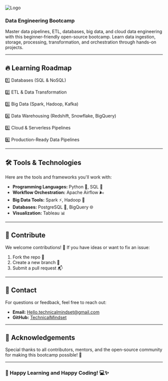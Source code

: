 ![Logo](https://img.shields.io/badge/-Mindset-ffffff?logo=data:image/png;base64,**YOUR_BASE64_ENCODED_IMAGE_HERE**&style=for-the-badge&logoColor=black&labelColor=white)

### Data Engineering Bootcamp

Master data pipelines, ETL, databases, big data, and cloud data engineering with this beginner-friendly open-source bootcamp. Learn data ingestion, storage, processing, transformation, and orchestration through hands-on projects.

---
## 🔥 Learning Roadmap

1️⃣ Databases (SQL & NoSQL)

2️⃣ ETL & Data Transformation

3️⃣ Big Data (Spark, Hadoop, Kafka)

4️⃣ Data Warehousing (Redshift, Snowflake, BigQuery)

5️⃣ Cloud & Serverless Pipelines

6️⃣ Production-Ready Data Pipelines

---

## 🛠️ Tools & Technologies

Here are the tools and frameworks you'll work with:

- **Programming Languages:** Python 🐍, SQL 📄
- **Workflow Orchestration:** Apache Airflow 🌬️
- **Big Data Tools:** Spark ⚡, Hadoop 🐘
- **Databases:** PostgreSQL 🐘, BigQuery 🌐
- **Visualization:** Tableau 📊

---

## 📣 Contribute

We welcome contributions! 🙌 If you have ideas or want to fix an issue:

1. Fork the repo 🍴
2. Create a new branch 🔀
3. Submit a pull request 📬

---

## 📧 Contact

For questions or feedback, feel free to reach out:

- **Email:** Hello.technicalmindset@gmail.com
- **GitHub:** [TechnicalMindset](https://github.com/TechnicalMindset)

---

## 🌟 Acknowledgements

Special thanks to all contributors, mentors, and the open-source community for making this bootcamp possible! 💖

---

### 🌈 Happy Learning and Happy Coding! 💻✨

